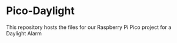 # Pico-Daylight
This repository hosts the files for our Raspberry Pi Pico project for a Daylight Alarm

